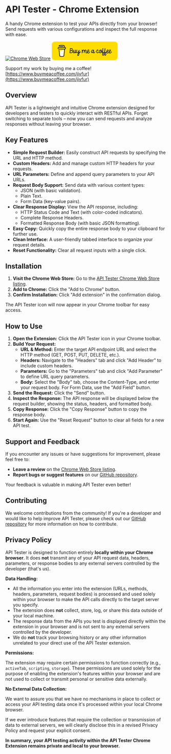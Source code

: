# API Tester - Chrome Extension

A handy Chrome extension to test your APIs directly from your browser! Send requests with various configurations and inspect the full response with ease.

[![Chrome Web Store](https://developer.chrome.com/static/docs/webstore/branding/image/tbyBjqi7Zu733AAKA5n4.png)](https://chromewebstore.google.com/detail/mini-api-test/penoflfnnofbobilcdclllkckijedngc)
[![Buy Me A Coffee](bmc-button.png)](https://www.buymeacoffee.com/jivfur)

Support my work by buying me a coffee! [https://www.buymeacoffee.com/jivfur](https://www.buymeacoffee.com/jivfur)

## Overview

API Tester is a lightweight and intuitive Chrome extension designed for developers and testers to quickly interact with RESTful APIs. Forget switching to separate tools – now you can send requests and analyze responses without leaving your browser.

## Key Features

* **Simple Request Builder:** Easily construct API requests by specifying the URL and HTTP method.
* **Custom Headers:** Add and manage custom HTTP headers for your requests.
* **URL Parameters:** Define and append query parameters to your API URLs.
* **Request Body Support:** Send data with various content types:
    * JSON (with basic validation).
    * Plain Text.
    * Form Data (key-value pairs).
* **Clear Response Display:** View the API response, including:
    * HTTP Status Code and Text (with color-coded indicators).
    * Complete Response Headers.
    * Formatted Response Body (with basic JSON formatting).
* **Easy Copy:** Quickly copy the entire response body to your clipboard for further use.
* **Clean Interface:** A user-friendly tabbed interface to organize your request details.
* **Reset Functionality:** Clear all request inputs with a single click.

## Installation

1.  **Visit the Chrome Web Store:** Go to the [API Tester Chrome Web Store listing](https://chromewebstore.google.com/detail/mini-api-test/penoflfnnofbobilcdclllkckijedngc).
2.  **Add to Chrome:** Click the "Add to Chrome" button.
3.  **Confirm Installation:** Click "Add extension" in the confirmation dialog.

The API Tester icon will now appear in your Chrome toolbar for easy access.

## How to Use

1.  **Open the Extension:** Click the API Tester icon in your Chrome toolbar.
2.  **Build Your Request:**
    * **URL & Method:** Enter the target API endpoint URL and select the HTTP method (GET, POST, PUT, DELETE, etc.).
    * **Headers:** Navigate to the "Headers" tab and click "Add Header" to include custom headers.
    * **Parameters:** Go to the "Parameters" tab and click "Add Parameter" to define URL query parameters.
    * **Body:** Select the "Body" tab, choose the Content-Type, and enter your request body. For Form Data, use the "Add Field" button.
3.  **Send the Request:** Click the "Send" button.
4.  **Inspect the Response:** The API response will be displayed below the request builder, showing the status, headers, and formatted body.
5.  **Copy Response:** Click the "Copy Response" button to copy the response body.
6.  **Start Again:** Use the "Reset Request" button to clear all fields for a new API test.

## Support and Feedback

If you encounter any issues or have suggestions for improvement, please feel free to:

* **Leave a review** on the [Chrome Web Store listing](https://chromewebstore.google.com/detail/mini-api-test/penoflfnnofbobilcdclllkckijedngc).
* **Report bugs or suggest features** on our [GitHub repository](https://github.com/jivfur/chrome-api-tester/issues).

Your feedback is valuable in making API Tester even better!

## Contributing

We welcome contributions from the community! If you're a developer and would like to help improve API Tester, please check out our [GitHub repository](https://github.com/jivfur/chrome-api-tester) for more information on how to contribute.

## Privacy Policy

API Tester is designed to function entirely **locally within your Chrome browser**. It does **not** transmit any of your API request data, headers, parameters, or response bodies to any external servers controlled by the developer (that's us).

**Data Handling:**

* All the information you enter into the extension (URLs, methods, headers, parameters, request bodies) is processed and used solely within your browser to make the API calls directly to the target server you specify.
* The extension does **not** collect, store, log, or share this data outside of your local machine.
* The response data from the APIs you test is displayed directly within the extension in your browser and is not sent to any external servers controlled by the developer.
* We do **not** track your browsing history or any other information unrelated to your direct use of the API Tester extension.

**Permissions:**

The extension may require certain permissions to function correctly (e.g., `activeTab`, `scripting`, `storage`). These permissions are used solely for the purpose of enabling the extension's features within your browser and are not used to collect or transmit personal or sensitive data externally.

**No External Data Collection:**

We want to assure you that we have no mechanisms in place to collect or access your API testing data once it's processed within your local Chrome browser.

If we ever introduce features that require the collection or transmission of data to external servers, we will clearly disclose this in a revised Privacy Policy and request your explicit consent.

**In summary, your API testing activity within the API Tester Chrome Extension remains private and local to your browser.**
